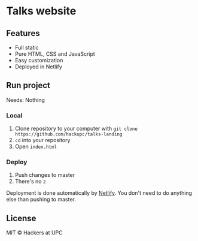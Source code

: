 # Talks website

## Features

- Full static
- Pure HTML, CSS and JavaScript
- Easy customization
- Deployed in Netlify

## Run project

Needs: Nothing

### Local

1. Clone repository to your computer with `git clone https://github.com/hackupc/talks-landing`
2. `cd` into your repository
3. Open `index.html`

### Deploy

1. Push changes to master
2. There's no `2`

Deployment is done automatically by [Netlify](https://www.netlify.com/). You don't need to do anything else than pushing to master.

## License

MIT © Hackers at UPC
